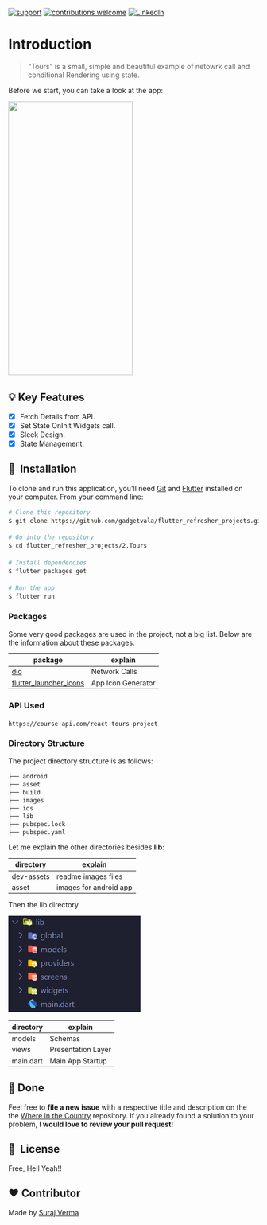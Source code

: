 [![support](https://img.shields.io/badge/plateform-flutter%7Candroid%20studio-9cf?style=plastic&logo=appveyor)](https://github.com/gadgetvala/flutter_refresher_projects)
[![contributions welcome](https://img.shields.io/badge/contributions-welcome-brightgreen.svg?style=flat)](https://github.com/gadgetvala/flutter_refresher_projects/issues)
[![LinkedIn](https://img.shields.io/badge/-LinkedIn-black.svg?style=flat-square&logo=linkedin&colorB=555)](https://www.linkedin.com/in/gadgetvala/)

# Introduction

> “Tours”
> is a small, simple and beautiful example of netowrk call and conditional Rendering using state.

Before we start, you can take a look at the app:

<img src="dev_assets/output.gif" width="250" height="550"/>

## :bulb: Key Features

- [x] Fetch Details from API.
- [x] Set State OnInit Widgets call.
- [x] Sleek Design.
- [x] State Management.

## 🚀 &nbsp;Installation

To clone and run this application, you'll need [Git](https://git-scm.com) and [Flutter](https://flutter.dev/docs/get-started/install) installed on your computer. From your command line:

```bash
# Clone this repository
$ git clone https://github.com/gadgetvala/flutter_refresher_projects.git

# Go into the repository
$ cd flutter_refresher_projects/2.Tours

# Install dependencies
$ flutter packages get

# Run the app
$ flutter run
```

### Packages

Some very good packages are used in the project, not a big list.
Below are the information about these packages.

| package                                                                   | explain            |
| ------------------------------------------------------------------------- | ------------------ |
| [dio](https://pub.dev/packages/dio)                                       | Network Calls      |
| [flutter_launcher_icons](https://pub.dev/packages/flutter_launcher_icons) | App Icon Generator |

### API Used

`https://course-api.com/react-tours-project`

### Directory Structure

The project directory structure is as follows:

```
├── android
├── asset
├── build
├── images
├── ios
├── lib
├── pubspec.lock
├── pubspec.yaml

```

Let me explain the other directories besides **lib**:

| directory  | explain                |
| ---------- | ---------------------- |
| dev-assets | readme images files    |
| asset      | images for android app |

Then the lib directory

![lib](dev_assets/lib.png)

| directory | explain            |
| --------- | ------------------ |
| models    | Schemas            |
| views     | Presentation Layer |
| main.dart | Main App Startup   |

## :clap: Done

Feel free to **file a new issue** with a respective title and description on the the [Where in the Country](https://github.com/gadgetvala/flutter_refresher_projects/issues) repository. If you already found a solution to your problem, **I would love to review your pull request**!

## 📘&nbsp; License

Free, Hell Yeah!!

## :heart: Contributor

Made by [Suraj Verma](https://github.com/gadgetvala)
